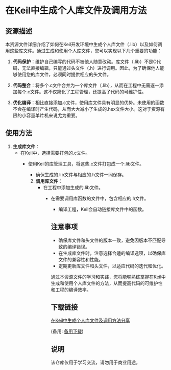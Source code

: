 # 在Keil中生成个人库文件及调用方法

## 资源描述

本资源文件详细介绍了如何在Keil开发环境中生成个人库文件（.lib）以及如何调用这些库文件。通过生成和使用个人库文件，您可以实现以下几个重要的功能：

1. **代码保护**：维护自己编写的代码不被他人随意改动。库文件（.lib）不是C代码，无法直接编辑，只能通过头文件（.h）进行调用。因此，为了确保他人能够使用您的库文件，必须同时提供相应的头文件。

2. **代码整合**：将多个.c文件合并为一个库文件（.lib），从而在工程中无需逐一添加每个.c文件。这不仅简化了工程管理，还提高了代码的可维护性。

3. **优化编译**：相比直接添加.c文件，使用库文件具有明显的优势。未使用的函数不会在编译时产生代码，从而大大减小了生成的.hex文件大小。这对于资源有限的小容量单片机来说尤为重要。

## 使用方法

1. **生成库文件**：
   - 在Keil中，选择需要打包的.c文件。
      - 使用Keil的库管理工具，将这些.c文件打包成一个.lib文件。
         - 确保生成的.lib文件与相应的.h文件一同保存。

         2. **调用库文件**：
            - 在工程中添加生成的.lib文件。
               - 在需要调用库函数的文件中，包含相应的.h文件。
                  - 编译工程，Keil会自动链接库文件中的函数。

                  ## 注意事项

                  - 确保库文件和头文件的版本一致，避免因版本不匹配导致的编译错误。
                  - 在生成库文件时，注意选择合适的编译选项，以确保库文件的兼容性和性能。
                  - 定期更新库文件和头文件，以适应代码的迭代和优化。

                  通过本资源文件的学习和实践，您将能够熟练掌握在Keil中生成和使用个人库文件的方法，从而提高代码的可维护性和工程的编译效率。

                  ## 下载链接
                  [在Keil中生成个人库文件及调用方法分享](https://pan.quark.cn/s/fa549388bea6) 

                  (备用: [备用下载](https://pan.baidu.com/s/1_nw96P-gUGyBaCZyy3_iew?pwd=1234))

                  ## 说明

                  该仓库仅用于学习交流，请勿用于商业用途。
